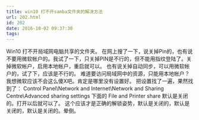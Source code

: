 ```yaml
---
title: win10 打不开samba文件夹的解决方法
url: 202.html
id: 202
date: 2016-10-02 09:37:30
tags:
---
```


Win10 打不开局域网电脑共享的文件夹。 在网上搜了一下，说关掉Pin的，也有说不要用微软帐户的。我试了一下，只关掉PIN是不行的，但不能用指纹登陆了。关掉微软帐户，启用本地帐户，重启就可以。 也有说关掉自动同步，可以用微软帐户的，试了下，应该是不行的。 难道要访问局域网中的资源，只能用本地帐户？ 我想微软应该不会这么傻X吧。肯定是哪里没有设置好。 把设置找了一遍，果然找到了： Control Panel\\Network and Internet\\Network and Sharing Centre\\Advanced sharing settings 下面的 File and Printer share 默认是关闭的。打开以后就可以了。 这个应该才是正确的解锁姿势，默认是关闭的，默认是关闭的，默认是关闭的。晕倒。